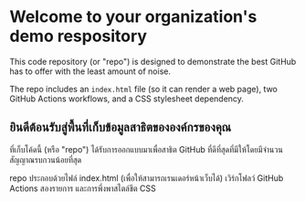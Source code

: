 # Welcome to your organization's demo respository
This code repository (or "repo") is designed to demonstrate the best GitHub has to offer with the least amount of noise.

The repo includes an `index.html` file (so it can render a web page), two GitHub Actions workflows, and a CSS stylesheet dependency.


## ยินดีต้อนรับสู่พื้นที่เก็บข้อมูลสาธิตขององค์กรของคุณ
ที่เก็บโค้ดนี้ (หรือ "repo") ได้รับการออกแบบมาเพื่อสาธิต GitHub ที่ดีที่สุดที่มีให้โดยมีจำนวนสัญญาณรบกวนน้อยที่สุด

repo ประกอบด้วยไฟล์ index.html (เพื่อให้สามารถเรนเดอร์หน้าเว็บได้) เวิร์กโฟลว์ GitHub Actions สองรายการ และการพึ่งพาสไตล์ชีต CSS
